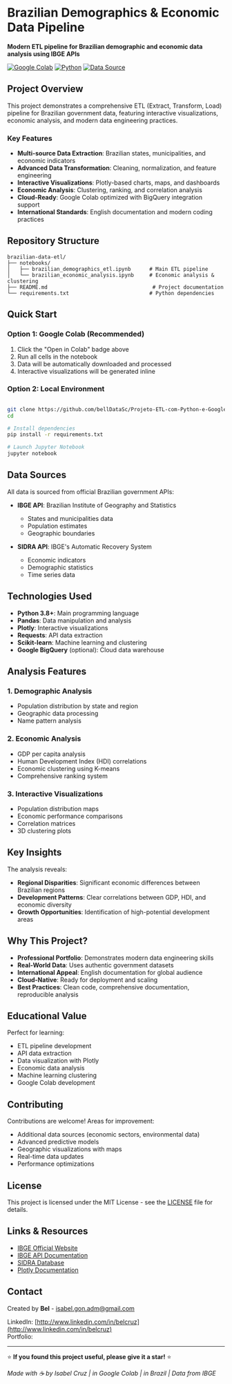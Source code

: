 # Brazilian Demographics & Economic Data Pipeline

**Modern ETL pipeline for Brazilian demographic and economic data analysis using IBGE APIs**

[![Google Colab](https://colab.research.google.com/assets/colab-badge.svg)](https://colab.research.google.com/github/yourusername/brazilian-data-etl)
[![Python](https://img.shields.io/badge/Python-3.8+-blue.svg)](https://python.org)
[![Data Source](https://img.shields.io/badge/Data-IBGE%20API-green.svg)](https://servicodados.ibge.gov.br/api/docs/)

## Project Overview

This project demonstrates a comprehensive ETL (Extract, Transform, Load) pipeline for Brazilian government data, featuring interactive visualizations, economic analysis, and modern data engineering practices. 

### Key Features

- **Multi-source Data Extraction**: Brazilian states, municipalities, and economic indicators
- **Advanced Data Transformation**: Cleaning, normalization, and feature engineering  
- **Interactive Visualizations**: Plotly-based charts, maps, and dashboards
- **Economic Analysis**: Clustering, ranking, and correlation analysis
- **Cloud-Ready**: Google Colab optimized with BigQuery integration support
- **International Standards**: English documentation and modern coding practices

##  Repository Structure

```
brazilian-data-etl/
├── notebooks/
│   ├── brazilian_demographics_etl.ipynb      # Main ETL pipeline
│   └── brazilian_economic_analysis.ipynb     # Economic analysis & clustering
├── README.md                                  # Project documentation
└── requirements.txt                          # Python dependencies
```

## Quick Start

### Option 1: Google Colab (Recommended)

1. Click the "Open in Colab" badge above
2. Run all cells in the notebook
3. Data will be automatically downloaded and processed
4. Interactive visualizations will be generated inline

### Option 2: Local Environment

```bash

git clone https://github.com/bellDataSc/Projeto-ETL-com-Python-e-Google-BigQuery
cd 

# Install dependencies
pip install -r requirements.txt

# Launch Jupyter Notebook
jupyter notebook
```

## Data Sources

All data is sourced from official Brazilian government APIs:

- **IBGE API**: Brazilian Institute of Geography and Statistics
  - States and municipalities data
  - Population estimates
  - Geographic boundaries

- **SIDRA API**: IBGE's Automatic Recovery System
  - Economic indicators
  - Demographic statistics
  - Time series data

## Technologies Used

- **Python 3.8+**: Main programming language
- **Pandas**: Data manipulation and analysis
- **Plotly**: Interactive visualizations
- **Requests**: API data extraction
- **Scikit-learn**: Machine learning and clustering
- **Google BigQuery** (optional): Cloud data warehouse

## Analysis Features

### 1. Demographic Analysis
- Population distribution by state and region
- Geographic data processing
- Name pattern analysis

### 2. Economic Analysis  
- GDP per capita analysis
- Human Development Index (HDI) correlations
- Economic clustering using K-means
- Comprehensive ranking system

### 3. Interactive Visualizations
- Population distribution maps
- Economic performance comparisons
- Correlation matrices
- 3D clustering plots

## Key Insights

The analysis reveals:
- **Regional Disparities**: Significant economic differences between Brazilian regions
- **Development Patterns**: Clear correlations between GDP, HDI, and economic diversity
- **Growth Opportunities**: Identification of high-potential development areas

## Why This Project?

- **Professional Portfolio**: Demonstrates modern data engineering skills
- **Real-World Data**: Uses authentic government datasets
- **International Appeal**: English documentation for global audience
- **Cloud-Native**: Ready for deployment and scaling
- **Best Practices**: Clean code, comprehensive documentation, reproducible analysis

## Educational Value

Perfect for learning:
- ETL pipeline development
- API data extraction
- Data visualization with Plotly
- Economic data analysis
- Machine learning clustering
- Google Colab development

## Contributing

Contributions are welcome! Areas for improvement:
- Additional data sources (economic sectors, environmental data)
- Advanced predictive models
- Geographic visualizations with maps
- Real-time data updates
- Performance optimizations

## License

This project is licensed under the MIT License - see the [LICENSE](LICENSE) file for details.

## Links & Resources

- [IBGE Official Website](https://www.ibge.gov.br/en/)
- [IBGE API Documentation](https://servicodados.ibge.gov.br/api/docs/)
- [SIDRA Database](https://sidra.ibge.gov.br/)
- [Plotly Documentation](https://plotly.com/python/)

## Contact

Created by **Bel** - [isabel.gon.adm@gmail.com](mailto:isabel.gon.adm@gmail.com)

LinkedIn: [http://www.linkedin.com/in/belcruz](http://www.linkedin.com/in/belcruz)  
Portfolio: 

---

⭐ **If you found this project useful, please give it a star!** ⭐

*Made with ☕ by Isabel Cruz | in Google Colab | in Brazil | Data from IBGE*
